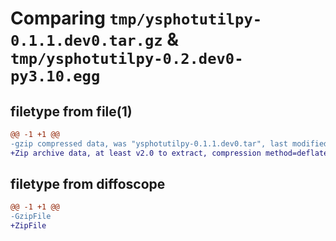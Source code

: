 # Comparing `tmp/ysphotutilpy-0.1.1.dev0.tar.gz` & `tmp/ysphotutilpy-0.2.dev0-py3.10.egg`

## filetype from file(1)

```diff
@@ -1 +1 @@
-gzip compressed data, was "ysphotutilpy-0.1.1.dev0.tar", last modified: Thu Apr 27 10:46:26 2023, max compression
+Zip archive data, at least v2.0 to extract, compression method=deflate
```

## filetype from diffoscope

```diff
@@ -1 +1 @@
-GzipFile
+ZipFile
```


